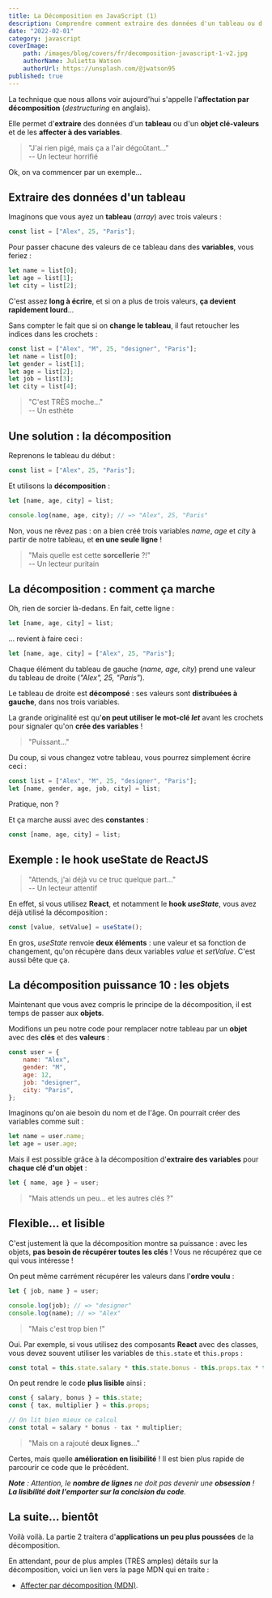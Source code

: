 ```yaml
---
title: La Décomposition en JavaScript (1)
description: Comprendre comment extraire des données d'un tableau ou d'un objet pour créer directement des variables. 
date: "2022-02-01"
category: javascript
coverImage:
    path: /images/blog/covers/fr/decomposition-javascript-1-v2.jpg
    authorName: Julietta Watson
    authorUrl: https://unsplash.com/@jwatson95
published: true
---
```


La technique que nous allons voir aujourd'hui s'appelle l'**affectation par décomposition** (_destructuring_ en anglais).

Elle permet d'**extraire** des données d'un **tableau** ou d'un **objet clé-valeurs** et de les **affecter à des variables**.

> "J'ai rien pigé, mais ça a l'air dégoûtant..."  
-- Un lecteur horrifié

Ok, on va commencer par un exemple...


## Extraire des données d'un tableau

Imaginons que vous ayez un **tableau** (_array_) avec trois valeurs :

```js
const list = ["Alex", 25, "Paris"];
```

Pour passer chacune des valeurs de ce tableau dans des **variables**, vous feriez :

```js
let name = list[0];
let age = list[1];
let city = list[2];
```

C'est assez **long à écrire**, et si on a plus de trois valeurs, **ça devient rapidement lourd**...

Sans compter le fait que si on **change le tableau**, il faut retoucher les indices dans les crochets :

```js
const list = ["Alex", "M", 25, "designer", "Paris"];
let name = list[0];
let gender = list[1];
let age = list[2];
let job = list[3];
let city = list[4];
```

> "C'est TRÈS moche..."  
-- Un esthète


## Une solution : la décomposition

Reprenons le tableau du début :

```js
const list = ["Alex", 25, "Paris"];
```

Et utilisons la **décomposition** :

```js
let [name, age, city] = list;

console.log(name, age, city); // => "Alex", 25, "Paris"
```

Non, vous ne rêvez pas : on a bien créé trois variables _name_, _age_ et _city_ à partir de notre tableau, et **en une seule ligne** !

> "Mais quelle est cette **sorcellerie** ?!"  
-- Un lecteur puritain


## La décomposition : comment ça marche

Oh, rien de sorcier là-dedans. En fait, cette ligne :

```js
let [name, age, city] = list;
```

... revient à faire ceci :

```js
let [name, age, city] = ["Alex", 25, "Paris"];
```

Chaque élément du tableau de gauche (_name, age, city_) prend une valeur du tableau de droite (_"Alex", 25, "Paris"_).

Le tableau de droite est **décomposé** : ses valeurs sont **distribuées à gauche**, dans nos trois variables.

La grande originalité est qu'**on peut utiliser le mot-clé _let_** avant les crochets pour signaler qu'on **crée des variables** !

> "Puissant..."

Du coup, si vous changez votre tableau, vous pourrez simplement écrire ceci :

```js
const list = ["Alex", "M", 25, "designer", "Paris"];
let [name, gender, age, job, city] = list;
```

Pratique, non ?

Et ça marche aussi avec des **constantes** :

```js
const [name, age, city] = list;
```


## Exemple : le hook useState de ReactJS

> "Attends, j'ai déjà vu ce truc quelque part..."  
-- Un lecteur attentif

En effet, si vous utilisez **React**, et notamment le **hook _useState_**, vous avez déjà utilisé la décomposition :

```js
const [value, setValue] = useState();
```

En gros, _useState_ renvoie **deux éléments** : une valeur et sa fonction de changement, qu'on récupère dans deux variables _value_ et _setValue_. C'est aussi bête que ça.


## La décomposition puissance 10 : les objets

Maintenant que vous avez compris le principe de la décomposition, il est temps de passer aux **objets**.

Modifions un peu notre code pour remplacer notre tableau par un **objet** avec des **clés** et des **valeurs** :

```js
const user = {
    name: "Alex",
    gender: "M",
    age: 12,
    job: "designer",
    city: "Paris",
};
```

Imaginons qu'on aie besoin du nom et de l'âge. On pourrait créer des variables comme suit :

```js
let name = user.name;
let age = user.age;
```

Mais il est possible grâce à la décomposition d'**extraire des variables** pour **chaque clé d'un objet** :

```js
let { name, age } = user;
```

> "Mais attends un peu... et les autres clés ?"


## Flexible... et lisible

C'est justement là que la décomposition montre sa puissance : avec les objets, **pas besoin de récupérer toutes les clés** ! Vous ne récupérez que ce qui vous intéresse !

On peut même carrément récupérer les valeurs dans l'**ordre voulu** :

```js
let { job, name } = user;

console.log(job); // => "designer"
console.log(name); // => "Alex"
```

> "Mais c'est trop bien !"

Oui. Par exemple, si vous utilisez des composants **React** avec des classes, vous devez souvent utiliser les variables de `this.state` et `this.props` :

```js
const total = this.state.salary * this.state.bonus - this.props.tax * this.props.multiplier;
```

On peut rendre le code **plus lisible** ainsi :

```js
const { salary, bonus } = this.state;
const { tax, multiplier } = this.props;

// On lit bien mieux ce calcul
const total = salary * bonus - tax * multiplier;
```

> "Mais on a rajouté **deux lignes**..."

Certes, mais quelle **amélioration en lisibilité** ! Il est bien plus rapide de parcourir ce code que le précédent.

_**Note** : Attention, le **nombre de lignes** ne doit pas devenir une **obsession** ! **La lisibilité doit l'emporter sur la concision du code**._


## La suite... bientôt

Voilà voilà. La partie 2 traitera d'**applications un peu plus poussées** de la décomposition.

En attendant, pour de plus amples (TRÈS amples) détails sur la décomposition, voici un lien vers la page MDN qui en traite :
- [Affecter par décomposition (MDN)](https://developer.mozilla.org/fr/docs/Web/JavaScript/Reference/Operators/Destructuring_assignment).
